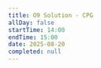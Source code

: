```yaml
---
title: O9 Solution - CPG
allDay: false
startTime: 14:00
endTime: 15:00
date: 2025-08-20
completed: null
---
```

